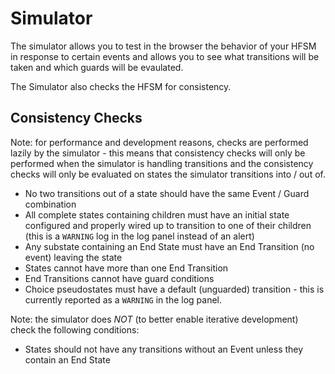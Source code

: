 # Simulator

The simulator allows you to test in the browser the behavior of your
HFSM in response to certain events and allows you to see what
transitions will be taken and which guards will be evaulated.

The Simulator also checks the HFSM for consistency.

## Consistency Checks

Note: for performance and development reasons, checks are performed
lazily by the simulator - this means that consistency checks will only
be performed when the simulator is handling transitions and the
consistency checks will only be evaluated on states the simulator
transitions into / out of.

* No two transitions out of a state should have the same Event / Guard combination
* All complete states containing children must have an initial state
  configured and properly wired up to transition to one of their
  children (this is a `WARNING` log in the log panel instead of an
  alert)
* Any substate containing an End State must have an End Transition (no
  event) leaving the state
* States cannot have more than one End Transition
* End Transitions cannot have guard conditions
* Choice pseudostates must have a default (unguarded) transition -
  this is currently reported as a `WARNING` in the log panel.

Note: the simulator does _NOT_ (to better enable iterative
development) check the following conditions:

* States should not have any transitions without an Event unless they
  contain an End State

